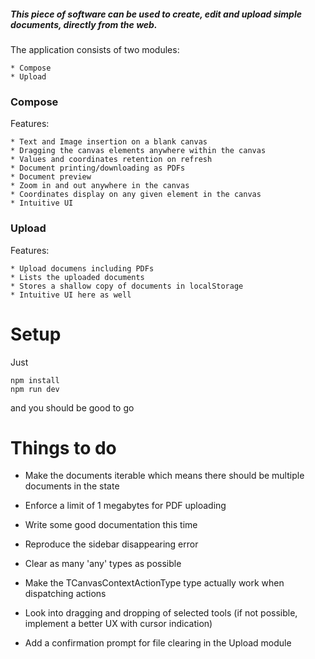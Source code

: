 ##### This piece of software can be used to create, edit and upload simple documents, directly from the web.

The application consists of two modules:  

    * Compose
    * Upload

### Compose 

Features:

    * Text and Image insertion on a blank canvas
    * Dragging the canvas elements anywhere within the canvas
    * Values and coordinates retention on refresh
    * Document printing/downloading as PDFs
    * Document preview
    * Zoom in and out anywhere in the canvas 
    * Coordinates display on any given element in the canvas
    * Intuitive UI

### Upload

Features:
    
    * Upload documens including PDFs
    * Lists the uploaded documents
    * Stores a shallow copy of documents in localStorage
    * Intuitive UI here as well


# Setup

Just

```
npm install
npm run dev
```

and you should be good to go


# Things to do
<!-- * Add some shadows -->
<!-- * Coords should clear when the document clears -->
<!-- * Store the uploaded files in localStorage -->
* Make the documents iterable which means there should be multiple documents in the state 
* Enforce a limit of 1 megabytes for PDF uploading
* Write some good documentation this time
* Reproduce the sidebar disappearing error

* Clear as many 'any' types as possible
* Make the TCanvasContextActionType type actually work when dispatching actions
* Look into dragging and dropping of selected tools (if not possible, implement a better UX with cursor indication)
* Add a confirmation prompt for file clearing in the Upload module
